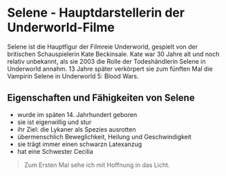 # Selene - Hauptdarstellerin der Underworld-Filme
Selene ist die Hauptfigur der Filmreie Underworld, gespielt von der britischen Schauspielerin Kate Beckinsale. Kate war 30 Jahre alt und noch relativ unbekannt, als sie 2003 die Rolle der Todeshändlerin Selene in Underworld annahm. 13 Jahre später verkörpert sie zum fünften Mal die Vampirin Selene in Underworld 5: Blood Wars.

## Eigenschaften und Fähigkeiten von Selene
* wurde im späten 14. Jahrhundert geboren
* sie ist eigenwillig und stur
* ihr Ziel: die Lykaner als Spezies ausrotten
* übermenschlich Beweglichkeit, Heilung und Geschwindigkeit
* sie trägt immer einen schwarzn Latexanzug
* hat eine Schwester Cecilia

> Zum Ersten Mal sehe ich mit Hoffnung in das Licht.
